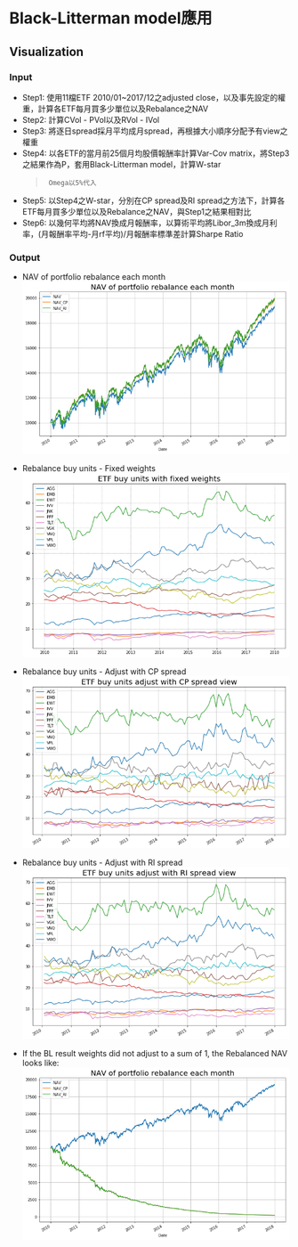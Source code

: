 # Black-Litterman model應用

## Visualization
### Input
* Step1: 使用11檔ETF 2010/01~2017/12之adjusted close，以及事先設定的權重，計算各ETF每月買多少單位以及Rebalance之NAV
* Step2: 計算CVol - PVol以及RVol - IVol
* Step3: 將逐日spread採月平均成月spread，再根據大小順序分配予有view之權重
* Step4: 以各ETF的當月前25個月均股價報酬率計算Var-Cov matrix，將Step3之結果作為P，套用Black-Litterman model，計算W-star
  >      Omega以5%代入
* Step5: 以Step4之W-star，分別在CP spread及RI spread之方法下，計算各ETF每月買多少單位以及Rebalance之NAV，與Step1之結果相對比
* Step6: 以幾何平均將NAV換成月報酬率，以算術平均將Libor_3m換成月利率，(月報酬率平均-月rf平均)/月報酬率標準差計算Sharpe Ratio

### Output
* NAV of portfolio rebalance each month
![image](https://github.com/kanglee83/Python-Program/blob/master/107-2%20Studies%20of%20Robo%20Advisors/HW2%20Black-Litterman%20model%20應用/Result%20Graph/NAV_adj_all.png)

* Rebalance buy units - Fixed weights
![image](https://github.com/kanglee83/Python-Program/blob/master/107-2%20Studies%20of%20Robo%20Advisors/HW2%20Black-Litterman%20model%20應用/Result%20Graph/Fixed_units.png)

* Rebalance buy units - Adjust with CP spread
![image](https://github.com/kanglee83/Python-Program/blob/master/107-2%20Studies%20of%20Robo%20Advisors/HW2%20Black-Litterman%20model%20應用/Result%20Graph/CP_adj_units.png)

* Rebalance buy units - Adjust with RI spread
![image](https://github.com/kanglee83/Python-Program/blob/master/107-2%20Studies%20of%20Robo%20Advisors/HW2%20Black-Litterman%20model%20應用/Result%20Graph/RI_adj_units.png)

* If the BL result weights did not adjust to a sum of 1, the Rebalanced NAV looks like:
![image](https://github.com/kanglee83/Python-Program/blob/master/107-2%20Studies%20of%20Robo%20Advisors/HW2%20Black-Litterman%20model%20應用/Result%20Graph/NAV_unadj_all.png)
